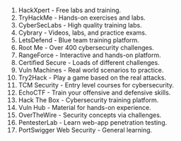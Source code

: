 1. HackXpert - Free labs and training.
2. TryHackMe - Hands-on exercises and labs.
3. CyberSecLabs - High quality training labs.
4. Cybrary - Videos, labs, and practice exams.
5. LetsDefend - Blue team training platform.
6. Root Me - Over 400 cybersecurity challenges.
7. RangeForce - Interactive and hands-on platform.
8. Certified Secure - Loads of different challenges.
9. Vuln Machines - Real world scenarios to practice.
10. Try2Hack - Play a game based on the real attacks.
11. TCM Security - Entry level courses for cybersecurity.
12. EchoCTF - Train your offensive and defensive skills.
13. Hack The Box - Cybersecurity training platform.
14. Vuln Hub - Material for hands-on experience.
15. OverTheWire - Security concepts via challenges.
16. PentesterLab - Learn web-app penetration testing.
17. PortSwigger Web Security - General learning.

